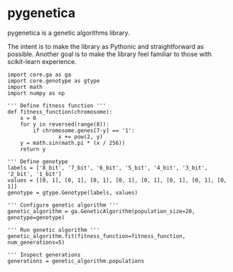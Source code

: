 pygenetica
==========

pygenetica is a genetic algorithms library.

The intent is to make the library as Pythonic and straightforward as possible.  Another goal is to make the library feel familiar to those with scikit-learn experience.

```
import core.ga as ga
import core.genotype as gtype
import math
import numpy as np

''' Define fitness function '''
def fitness_function(chromosome):
    x = 0
    for y in reversed(range(8)):
        if chromosome.genes[7-y] == '1':
                x += pow(2, y)
    y = math.sin(math.pi * (x / 256))
    return y

''' Define genotype
labels = ['8_bit', '7_bit', '6_bit', '5_bit', '4_bit', '3_bit', '2_bit', '1_bit']
values = [[0, 1], [0, 1], [0, 1], [0, 1], [0, 1], [0, 1], [0, 1], [0, 1]]
genotype = gtype.Genotype(labels, values)

''' Configure genetic algorithm '''
genetic_algorithm = ga.GeneticAlgorithm(population_size=20, genotype=genotype)

''' Run genetic algorithm '''
genetic_algorithm.fit(fitness_function=fitness_function, num_generations=5)

''' Inspect generations
generations = genetic_algorithm.populations
```


